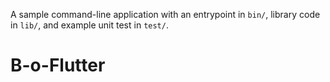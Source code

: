 A sample command-line application with an entrypoint in `bin/`, library code
in `lib/`, and example unit test in `test/`.
# B-o-Flutter
